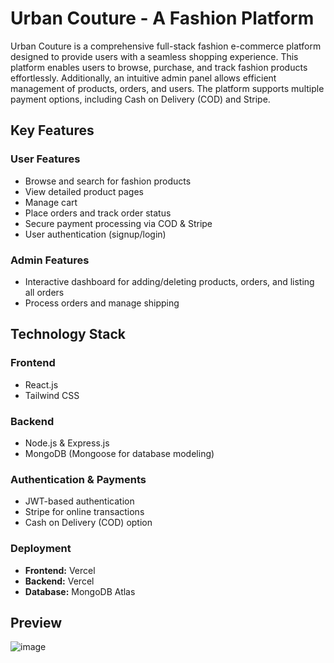 # Urban Couture - A Fashion Platform

Urban Couture is a comprehensive full-stack fashion e-commerce platform designed to provide users with a seamless shopping experience. This platform enables users to browse, purchase, and track fashion products effortlessly. Additionally, an intuitive admin panel allows efficient management of products, orders, and users. The platform supports multiple payment options, including Cash on Delivery (COD) and Stripe.


## **Key Features**

### **User Features**
- Browse and search for fashion products
- View detailed product pages
- Manage cart
- Place orders and track order status
- Secure payment processing via COD & Stripe
- User authentication (signup/login)

### **Admin Features**
- Interactive dashboard for adding/deleting products, orders, and listing all orders
- Process orders and manage shipping

## **Technology Stack**

### **Frontend**
- React.js 
- Tailwind CSS

### **Backend**
- Node.js & Express.js
- MongoDB (Mongoose for database modeling)

### **Authentication & Payments**
- JWT-based authentication
- Stripe for online transactions
- Cash on Delivery (COD) option

### **Deployment**
- **Frontend:** Vercel
- **Backend:** Vercel
- **Database:** MongoDB Atlas

## **Preview**
![image](https://github.com/user-attachments/assets/6784909d-6d25-40eb-b5a9-bfae91c4cfd2)
